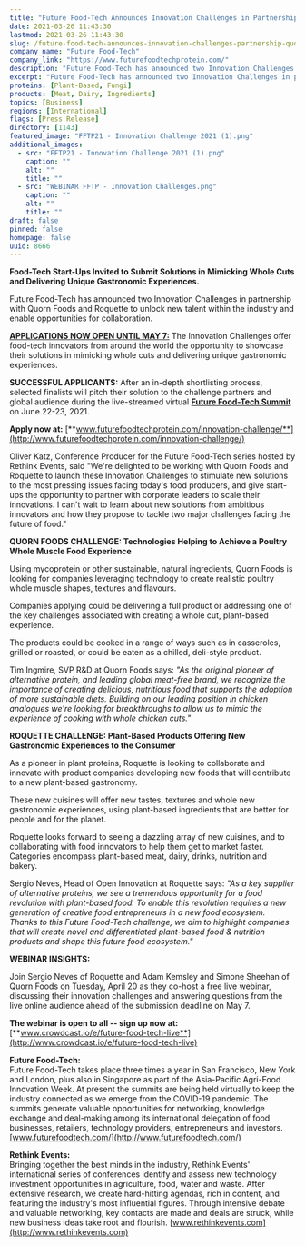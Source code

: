```yaml
---
title: "Future Food-Tech Announces Innovation Challenges in Partnership with Quorn Foods and Roquette"
date: 2021-03-26 11:43:30
lastmod: 2021-03-26 11:43:30
slug: /future-food-tech-announces-innovation-challenges-partnership-quorn-foods-and-roquette
company_name: "Future Food-Tech"
company_link: "https://www.futurefoodtechprotein.com/"
description: "Future Food-Tech has announced two Innovation Challenges in partnership with Quorn Foods and Roquette to unlock new talent within the industry and enable opportunities for collaboration."
excerpt: "Future Food-Tech has announced two Innovation Challenges in partnership with Quorn Foods and Roquette to unlock new talent within the industry and enable opportunities for collaboration."
proteins: [Plant-Based, Fungi]
products: [Meat, Dairy, Ingredients]
topics: [Business]
regions: [International]
flags: [Press Release]
directory: [1143]
featured_image: "FFTP21 - Innovation Challenge 2021 (1).png"
additional_images:
  - src: "FFTP21 - Innovation Challenge 2021 (1).png"
    caption: ""
    alt: ""
    title: ""
  - src: "WEBINAR FFTP - Innovation Challenges.png"
    caption: ""
    alt: ""
    title: ""
draft: false
pinned: false
homepage: false
uuid: 8666
---
```

**Food-Tech Start-Ups Invited to Submit Solutions in Mimicking Whole
Cuts and Delivering Unique Gastronomic Experiences.**

Future Food-Tech has announced two Innovation Challenges in partnership
with Quorn Foods and Roquette to unlock new talent within the industry
and enable opportunities for collaboration.

[**APPLICATIONS NOW OPEN UNTIL MAY
7:**](https://www.futurefoodtechprotein.com/innovation-challenges/) The
Innovation Challenges offer food-tech innovators from around the world
the opportunity to showcase their solutions in mimicking whole cuts and
delivering unique gastronomic experiences.

**SUCCESSFUL APPLICANTS:** After an in-depth shortlisting process,
selected finalists will pitch their solution to the challenge partners
and global audience during the live-streamed virtual [**Future Food-Tech
Summit**](https://futurefoodtechprotein.com/) on June 22-23, 2021.

**Apply now at:**
[**www.futurefoodtechprotein.com/innovation-challenge/**](http://www.futurefoodtechprotein.com/innovation-challenge/)

Oliver Katz, Conference Producer for the Future Food-Tech series hosted
by Rethink Events, said "We're delighted to be working with Quorn Foods
and Roquette to launch these Innovation Challenges to stimulate new
solutions to the most pressing issues facing today's food producers, and
give start-ups the opportunity to partner with corporate leaders to
scale their innovations. I can't wait to learn about new solutions from
ambitious innovators and how they propose to tackle two major challenges
facing the future of food."

**QUORN FOODS CHALLENGE: Technologies Helping to Achieve a Poultry Whole
Muscle Food Experience**

Using mycoprotein or other sustainable, natural ingredients, Quorn Foods
is looking for companies leveraging technology to create realistic
poultry whole muscle shapes, textures and flavours.

Companies applying could be delivering a full product or addressing one
of the key challenges associated with creating a whole cut, plant-based
experience.

The products could be cooked in a range of ways such as in casseroles,
grilled or roasted, or could be eaten as a chilled, deli-style product.

Tim Ingmire, SVP R&D at Quorn Foods says: *\"As the original pioneer of
alternative protein, and leading global meat-free brand, we recognize
the importance of creating delicious, nutritious food that supports the
adoption of more sustainable diets. Building on our leading position in
chicken analogues we\'re looking for breakthroughs to allow us to mimic
the experience of cooking with whole chicken cuts.\"*

**ROQUETTE CHALLENGE: Plant-Based Products Offering New Gastronomic
Experiences to the Consumer**

As a pioneer in plant proteins, Roquette is looking to collaborate and
innovate with product companies developing new foods that will
contribute to a new plant-based gastronomy.

These new cuisines will offer new tastes, textures and whole new
gastronomic experiences, using plant-based ingredients that are better
for people and for the planet.

Roquette looks forward to seeing a dazzling array of new cuisines, and
to collaborating with food innovators to help them get to market faster.
Categories encompass plant-based meat, dairy, drinks, nutrition and
bakery.

Sergio Neves, Head of Open Innovation at Roquette says: *"As a key
supplier of alternative proteins, we see a tremendous opportunity for a
food revolution with plant-based food. To enable this revolution
requires a new generation of creative food entrepreneurs in a new food
ecosystem. Thanks to this Future Food-Tech challenge, we aim to
highlight companies that will create novel and differentiated
plant-based food & nutrition products and shape this future food
ecosystem."*

**WEBINAR INSIGHTS:**

Join Sergio Neves of Roquette and Adam Kemsley and Simone Sheehan of
Quorn Foods on Tuesday, April 20 as they co-host a free live webinar,
discussing their innovation challenges and answering questions from the
live online audience ahead of the submission deadline on May 7.

**The webinar is open to all -- sign up now at:**
[**www.crowdcast.io/e/future-food-tech-live**](http://www.crowdcast.io/e/future-food-tech-live)

**Future Food-Tech:**\
Future Food-Tech takes place three times a year in San Francisco, New
York and London, plus also in Singapore as part of the Asia-Pacific
Agri-Food Innovation Week. At present the summits are being held
virtually to keep the industry connected as we emerge from the COVID-19
pandemic. The summits generate valuable opportunities for networking,
knowledge exchange and deal-making among its international delegation of
food businesses, retailers, technology providers, entrepreneurs and
investors. [www.futurefoodtech.com/](http://www.futurefoodtech.com/)

**Rethink Events:**\
Bringing together the best minds in the industry, Rethink Events'
international series of conferences identify and assess new technology
investment opportunities in agriculture, food, water and waste. After
extensive research, we create hard-hitting agendas, rich in content, and
featuring the industry's most influential figures. Through intensive
debate and valuable networking, key contacts are made and deals are
struck, while new business ideas take root and flourish.
[www.rethinkevents.com](http://www.rethinkevents.com)
